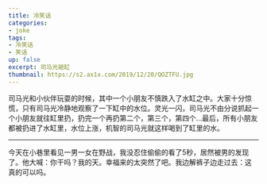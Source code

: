 ```yaml
---
title: 冷笑话
categories:
- joke
tags: 
- 冷笑话
- 笑话
up: false
excerpt: 司马光砸缸
thumbnail: https://s2.ax1x.com/2019/12/20/QOZTFU.jpg
---
```


司马光和小伙伴玩耍的时候，其中一个小朋友不慎跌入了水缸之中。大家十分惊慌，只有司马光冷静地观察了一下缸中的水位。灵光一闪，司马光不由分说抓起一个小朋友就往缸里扔，扔完一个再扔第二个，第三个，第四个…最后，所有小朋友都被扔进了水缸里，水位上涨，机智的司马光就这样喝到了缸里的水。

---
今天在小巷里看见一男一女在野战，我没忍住偷偷的看了5秒，居然被男的发现了。他大喊：你干吗？我的天。幸福来的太突然了吧。我边解裤子边走过去：这 真的可以吗。
